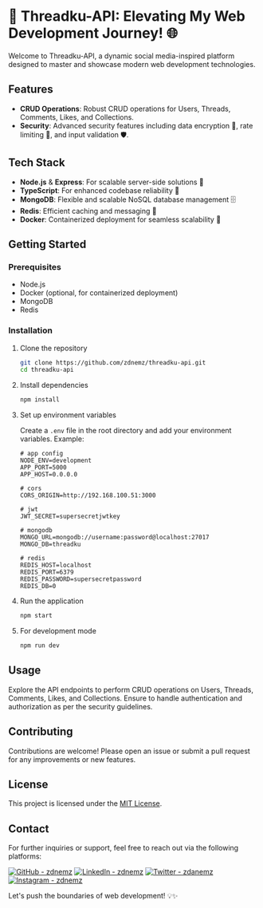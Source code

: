 # 🚀 Threadku-API: Elevating My Web Development Journey! 🌐

Welcome to Threadku-API, a dynamic social media-inspired platform designed to master and showcase modern web development technologies.

## Features

- **CRUD Operations**: Robust CRUD operations for Users, Threads, Comments, Likes, and Collections.
- **Security**: Advanced security features including data encryption 🔐, rate limiting 🚫, and input validation 🛡️.

## Tech Stack

- **Node.js** & **Express**: For scalable server-side solutions 🚀
- **TypeScript**: For enhanced codebase reliability 🌟
- **MongoDB**: Flexible and scalable NoSQL database management 🗄️
- **Redis**: Efficient caching and messaging 🔄
- **Docker**: Containerized deployment for seamless scalability 🐳

## Getting Started

### Prerequisites

- Node.js
- Docker (optional, for containerized deployment)
- MongoDB
- Redis

### Installation

1. Clone the repository
    ```bash
    git clone https://github.com/zdnemz/threadku-api.git
    cd threadku-api
    ```

2. Install dependencies
    ```bash
    npm install
    ```

3. Set up environment variables

    Create a `.env` file in the root directory and add your environment variables. Example:

    ```env
    # app config
    NODE_ENV=development
    APP_PORT=5000
    APP_HOST=0.0.0.0

    # cors
    CORS_ORIGIN=http://192.168.100.51:3000

    # jwt
    JWT_SECRET=supersecretjwtkey

    # mongodb
    MONGO_URL=mongodb://username:password@localhost:27017
    MONGO_DB=threadku

    # redis
    REDIS_HOST=localhost
    REDIS_PORT=6379
    REDIS_PASSWORD=supersecretpassword
    REDIS_DB=0
    ```

4. Run the application
    ```bash
    npm start
    ```

5. For development mode
    ```bash
    npm run dev
    ```

## Usage

Explore the API endpoints to perform CRUD operations on Users, Threads, Comments, Likes, and Collections. Ensure to handle authentication and authorization as per the security guidelines.

## Contributing

Contributions are welcome! Please open an issue or submit a pull request for any improvements or new features.

## License

This project is licensed under the [MIT License](./LICENSE).

## Contact

For further inquiries or support, feel free to reach out via the following platforms:

[![GitHub - zdnemz](https://img.shields.io/badge/zdnemz-%23121011.svg?style=flat-square&logo=GitHub&logoColor=white)](https://github.com/zdnemz)
[![LinkedIn - zdnemz](https://img.shields.io/badge/zdnemz-%230077B5.svg?style=flat-square&logo=LinkedIn&logoColor=white)](https://www.linkedin.com/in/zdnemz/)
[![Twitter - zdanemz](https://img.shields.io/badge/zdnemz-%231DA1F2.svg?style=flat-square&logo=Twitter&logoColor=white)](https://twitter.com/zdanemz)
[![Instagram - zdnemz](https://img.shields.io/badge/zdnmez-%23E4405F.svg?style=flat-square&logo=Instagram&logoColor=white)](https://instagram.com/zdnemz)

Let's push the boundaries of web development! 💡✨
